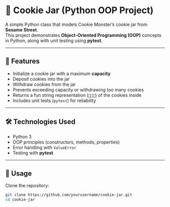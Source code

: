 # 🍪 Cookie Jar (Python OOP Project)

A simple Python class that models Cookie Monster’s cookie jar from **Sesame Street**.  
This project demonstrates **Object-Oriented Programming (OOP)** concepts in Python, along with unit testing using **pytest**.

---

## 📖 Features
- Initialize a cookie jar with a maximum **capacity**
- Deposit cookies into the jar
- Withdraw cookies from the jar
- Prevents exceeding capacity or withdrawing too many cookies
- Returns a fun string representation (`🍪🍪🍪`) of the cookies inside
- Includes unit tests (`pytest`) for reliability

---

## 🛠️ Technologies Used
- Python 3
- OOP principles (constructors, methods, properties)
- Error handling with `ValueError`
- Testing with **pytest**

---

## 🚀 Usage
Clone the repository:
```bash
git clone https://github.com/yourusername/cookie-jar.git
cd cookie-jar
